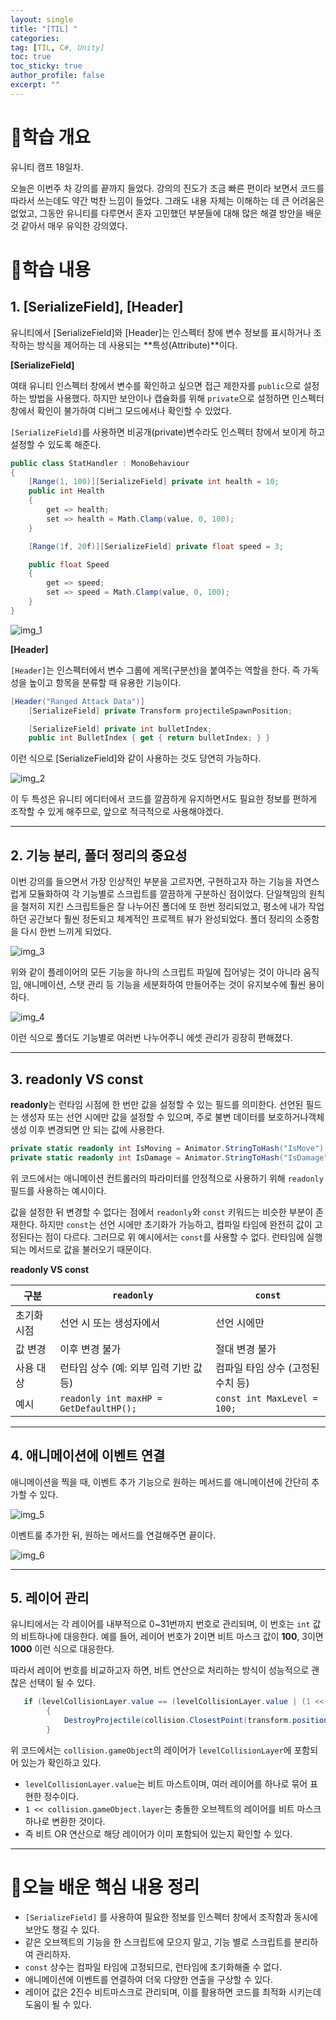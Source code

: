 ```yaml
---
layout: single
title: "[TIL] "
categories:
tag: [TIL, C#, Unity]
toc: true
toc_sticky: true
author_profile: false
excerpt: ""
---
```


# 📕학습 개요

유니티 캠프 18일차.

오늘은 이번주 차 강의를 끝까지 들었다. 강의의 진도가 조금 빠른 편이라 보면서 코드를 따라서 쓰는데도 약간 벅찬 느낌이 들었다. 그래도 내용 자체는 이해하는 데 큰 어려움은 없었고, 그동안 유니티를 다루면서 혼자 고민했던 부분들에 대해 많은 해결 방안을 배운 것 같아서 매우 유익한 강의였다.

# 📖학습 내용

## 1. [SerializeField], [Header]

유니티에서 [SerializeField]와 [Header]는 인스펙터 창에 변수 정보를 표시하거나 조작하는 방식을 제어하는 데 사용되는 **특성(Attribute)**이다.

**[SerializeField]**

여태 유니티 인스펙터 창에서 변수를 확인하고 싶으면 접근 제한자를 `public`으로 설정하는 방법을 사용했다. 하지만 보안이나 캡슐화를 위해 `private`으로 설정하면 인스펙터 창에서 확인이 불가하여 디버그 모드에서나 확인할 수 있었다.

`[SerializeField]`를 사용하면 비공개(private)변수라도 인스펙터 창에서 보이게 하고 설정할 수 있도록 해준다.

```c#
public class StatHandler : MonoBehaviour
{
    [Range(1, 100)][SerializeField] private int health = 10;
    public int Health
    {
        get => health;
        set => health = Math.Clamp(value, 0, 100);
    }

    [Range(1f, 20f)][SerializeField] private float speed = 3;

    public float Speed
    {
        get => speed;
        set => speed = Math.Clamp(value, 0, 100);
    }
}
```

![img_1]({{site.url}}/images/2025-04/statHandler.PNG)

**[Header]**

`[Header]`는 인스펙터에서 변수 그룹에 게목(구분선)을 붙여주는 역할을 한다. 즉 가독성을 높이고 항목을 분류할 때 유용한 기능이다.

```c#
[Header("Ranged Attack Data")]
    [SerializeField] private Transform projectileSpawnPosition;

    [SerializeField] private int bulletIndex;
    public int BulletIndex { get { return bulletIndex; } }
```

이런 식으로 [SerializeField]와 같이 사용하는 것도 당연히 가능하다.

![img_2]({{site.url}}/images/2025-04/rangedAttackData.PNG)

이 두 특성은 유니티 에디터에서 코드를 깔끔하게 유지하면서도 필요한 정보를 편하게 조작할 수 있게 해주므로, 앞으로 적극적으로 사용해야겠다.

---

## 2. 기능 분리, 폴더 정리의 중요성

이번 강의를 들으면서 가장 인상적인 부분을 고르자면, 구현하고자 하는 기능을 자연스럽게 모듈화하여 각 기능별로 스크립트를 깔끔하게 구분하신 점이었다. 단일책임의 원칙을 철저히 지킨 스크립트들은 잘 나누어진 폴더에 또 한번 정리되었고, 평소에 내가 작업하던 공간보다 훨씬 정돈되고 체계적인 프로젝트 뷰가 완성되었다. 폴더 정리의 소중함을 다시 한번 느끼게 되었다.

![img_3]({{site.url}}/images/2025-04/player.PNG)

위와 같이 플레이어의 모든 기능을 하나의 스크립트 파일에 집어넣는 것이 아니라 움직임, 애니메이션, 스탯 관리 등 기능을 세분화하여 만들어주는 것이 유지보수에 훨씬 용이하다.

![img_4]({{site.url}}/images/2025-04/assets.PNG)

이런 식으로 폴더도 기능별로 여러번 나누어주니 에셋 관리가 굉장히 편해졌다.

---

## 3. readonly VS const

**readonly**는 런타임 시점에 한 번만 값을 설정할 수 있는 필드를 의미한다. 선언된 필드는 생성자 또는 선언 시에만 값을 설정할 수 있으며, 주로 불변 데이터를 보호하거나객체 생성 이후 변경되면 안 되는 값에 사용한다.

```c#
private static readonly int IsMoving = Animator.StringToHash("IsMove");
private static readonly int IsDamage = Animator.StringToHash("IsDamage");
```

위 코드에서는 애니메이션 컨트롤러의 파라미터를 안정적으로 사용하기 위해 `readonly` 필드를 사용하는 예시이다.

값을 설정한 뒤 변경할 수 없다는 점에서 `readonly`와 `const` 키워드는 비슷한 부분이 존재한다. 하지만 `const`는 선언 시에만 초기화가 가능하고, 컴파일 타임에 완전히 값이 고정된다는 점이 다르다. 그러므로 위 예시에서는 `const`를 사용할 수 없다. 런타임에 실행되는 메서드로 값을 불러오기 때문이다.

**readonly VS const**

| 구분        | `readonly`                             | `const`                           |
| ----------- | -------------------------------------- | --------------------------------- |
| 초기화 시점 | 선언 시 또는 생성자에서                | 선언 시에만                       |
| 값 변경     | 이후 변경 불가                         | 절대 변경 불가                    |
| 사용 대상   | 런타임 상수 (예: 외부 입력 기반 값 등) | 컴파일 타임 상수 (고정된 수치 등) |
| 예시        | `readonly int maxHP = GetDefaultHP();` | `const int MaxLevel = 100;`       |

---

## 4. 애니메이션에 이벤트 연결

애니메이션을 찍을 때, 이벤트 추가 기능으로 원하는 메서드를 애니메이션에 간단히 추가할 수 있다.

![img_5]({{site.url}}/images/2025-04/animationEvent.PNG)

이벤트룰 추가한 뒤, 원하는 메서드를 연걸해주면 끝이다.

![img_6]({{site.url}}/images/2025-04/animationEvent2.PNG)

---

## 5. 레이어 관리

유니티에서는 각 레이어를 내부적으로 0~31번까지 번호로 관리되며, 이 번호는 `int` 값의 비트하나에 대응한다.
예를 들어, 레이어 번호가 2이면 비트 마스크 값이 **100**, 3이면 **1000** 이런 식으로 대응한다.

따라서 레이어 번호를 비교하고자 하면, 비트 연산으로 처리하는 방식이 성능적으로 괜찮은 선택이 될 수 있다.

```c#
   if (levelCollisionLayer.value == (levelCollisionLayer.value | (1 << collision.gameObject.layer)))
        {
            DestroyProjectile(collision.ClosestPoint(transform.position) - direction * .2f, fxOnDestroy);
        }
```

위 코드에서는 `collision.gameObject`의 레이어가 `levelCollisionLayer`에 포함되어 있는가 확인하고 있다.

- `levelCollisionLayer.value`는 비트 마스트이며, 여러 레이어를 하나로 묶어 표현한 정수이다.
- `1 << collision.gameObject.layer`는 충돌한 오브젝트의 레이어를 비트 마스크 하나로 변환한 것이다.
- 즉 비트 OR 연산으로 해당 레이어가 이미 포함되어 있는지 확인할 수 있다.

---

# 🏁오늘 배운 핵심 내용 정리

- `[SerializeField]` 를 사용하여 필요한 정보를 인스펙터 창에서 조작함과 동시에 보안도 챙길 수 있다.
- 같은 오브젝트의 기능을 한 스크립트에 모으지 말고, 기능 별로 스크립트를 분리하여 관리하자.
- `const` 상수는 컴파일 타임에 고정되므로, 런타임에 초기화해줄 수 없다.
- 애니메이션에 이벤트를 연결하여 더욱 다양한 연출을 구상할 수 있다.
- 레이어 값은 2진수 비트마스크로 관리되며, 이를 활용하면 코드를 최적화 시키는데 도움이 될 수 있다.
